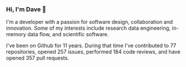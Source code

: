 ### Hi, I'm Dave 👋

I'm a developer with a passion for software design, collaboration and innovation. Some of my interests include research data engineering, in-memory data flow, and scientific software.

I've been on Github for 11 years. During that time I've contributed to 77 repositories, opened 257 issues, performed 184 code reviews, and have opened 357 pull requests.
